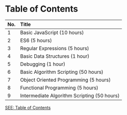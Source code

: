 # Table of Contents

No. | Title | 
| ------------- |:-------------|
1 | Basic JavaScript (10 hours) |
2 | ES6 (5 hours) |
3 | Regular Expressions (5 hours) | 
4 | Basic Data Structures (1 hour) | 
5 | Debugging (1 hour) | 
6 | Basic Algorithm Scripting (50 hours) | 
7 | Object Oriented Programming (5 hours) | 
8 | Functional Programming (5 hours) | 
9 | Intermediate Algorithm Scripting (50 hours) | 

[SEE: Table of Contents](Table-of-Contents.md)
